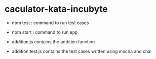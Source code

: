# caculator-kata-incubyte
+ npm test : command to run test cases 
+ npm start : command to run app

+ addition.js contains the addition function
+ addition.test.js contains the test cases written using mocha and chai